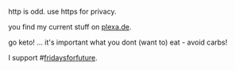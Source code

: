 

http is odd. 
use https for privacy.

you find my current stuff on <a href="https://plexa.de" title="my personal scrapbook">plexa.de</a>.

go keto! … it's important what you dont (want to) eat - avoid carbs! 


I support #<a href="https://www.qwant.com/?q=%23fridaysforfuture&client=opensearch" title="see current results on qwant">fridaysforfuture</a>.
